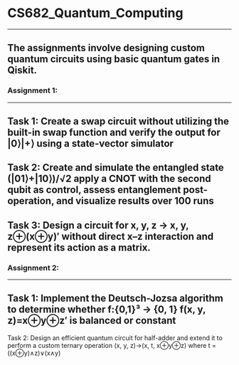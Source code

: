 # CS682_Quantum_Computing
---
The assignments involve designing custom quantum circuits using basic quantum gates in Qiskit.
---
### Assignment 1:
---
Task 1: Create a swap circuit without utilizing the built-in swap function and verify the output for |0⟩|+⟩ using a state-vector simulator
---
Task 2: Create and simulate the entangled state (|01⟩+|10⟩)/√2 apply a CNOT with the second qubit as control, assess entanglement post-operation, and visualize results over 100 runs
---
Task 3: Design a circuit for x, y, z → x, y, z⊕(x⊕y)′ without direct x–z interaction and represent its action as a matrix.
---
### Assignment 2: 
---
Task 1: Implement the Deutsch-Jozsa algorithm to determine whether f:{0,1}³ → {0, 1} f(x, y, z)=x⊕y⊕z′ is balanced or constant
---
Task 2: Design an efficient quantum circuit for half-adder and extend it to perform a custom ternary operation (x, y, z)→(x, t, x⊕y⊕z) where t = ((x⊕y)∧z)∨(x∧y)
